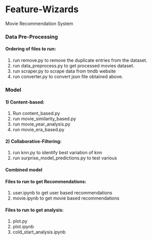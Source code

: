 # Feature-Wizards
Movie Recommendation System

### Data Pre-Processing
#### Ordering of files to run:
1) run remove.py to remove the duplicate entries from the dataset.
2) run data_preprocess.py to get processed movies dataset.
3) run scraper.py to scrape data from tmdb website
4) run converter.py to convert json file obtained above.

### Model
#### 1) Content-based:
 1) Run content_based.py 
 2) run movie_similarity_based.py
 3) run movie_year_analysis.py
 4) run movie_era_based.py

#### 2) Collaborative-Filtering:
 1) run knn.py to identify best variation of knn
 2) run surprise_model_predictions.py to test various 

#### Combined model
#### Files to run to get Recommendations:
 1) user.ipynb to get user based recommendations
 2) movie.ipynb to get movie based recommendations

#### Files to run to get analysis:
 1) plot.py
 2) plot.ipynb
 3) cold_start_analysis.ipynb
